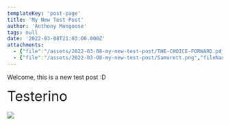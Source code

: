 ```yaml
---
templateKey: 'post-page'
title: 'My New Test Post'
author: 'Anthony Mongoose'
tags: null
date: '2022-03-08T21:03:00.000Z'
attachments:
  - {"file":"/assets/2022-03-08-my-new-test-post/THE-CHOICE-FORWARD.pdf","fileName":"THE-CHOICE-FORWARD"}
  - {"file":"/assets/2022-03-08-my-new-test-post/Samurott.png","fileName":"Samurott"}
---
```

<html><head></head><body><div dir="ltr"><div class="gmail_quote"><div dir="ltr"><div class="gmail_quote"><div dir="ltr">Welcome, this is a new test post :D<div><br></div><div><font size="6">Testerino</font></div><div><br></div><div><picture>
                <source srcset="/assets/2022-03-08-my-new-test-post/Samurott.png">
                <img src="/assets/2022-03-08-my-new-test-post/Samurott.png">
            </picture><br></div></div>
</div></div>
</div></div>
</body></html>